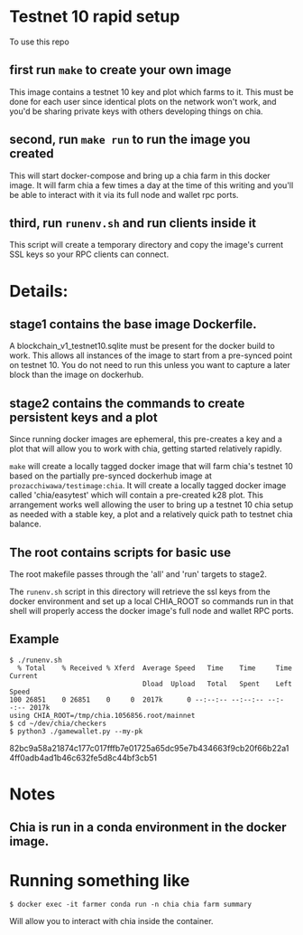 # Testnet 10 rapid setup

To use this repo

## first run ```make``` to create your own image

This image contains a testnet 10 key and plot which farms to it. 
This must be done for each user since identical plots on the network
won't work, and you'd be sharing private keys with others developing
things on chia.

## second, run ```make run``` to run the image you created

This will start docker-compose and bring up a chia farm in this docker
image.  It will farm chia a few times a day at the time of this writing
and you'll be able to interact with it via its full node and wallet rpc
ports.

## third, run ```runenv.sh``` and run clients inside it

This script will create a temporary directory and copy the image's
current SSL keys so your RPC clients can connect.

# Details:

## stage1 contains the base image Dockerfile. 

A blockchain_v1_testnet10.sqlite must be present for the docker build
to work.  This allows all instances of the image to start from a
pre-synced point on testnet 10.  You do not need to run this unless you
want to capture a later block than the image on dockerhub.

## stage2 contains the commands to create persistent keys and a plot

Since running docker images are ephemeral, this pre-creates a key
and a plot that will allow you to work with chia, getting started 
relatively rapidly.

```make``` will create a locally tagged docker image that will farm
chia's testnet 10 based on the partially pre-synced dockerhub image
at ```prozacchiwawa/testimage:chia```.  It will create a locally tagged
docker image called 'chia/easytest' which will contain a pre-created
k28 plot.  This arrangement works well allowing the user to bring up
a testnet 10 chia setup as needed with a stable key, a plot and a
relatively quick path to testnet chia balance.

## The root contains scripts for basic use

The root makefile passes through the 'all' and 'run' targets to stage2.

The ```runenv.sh``` script in this directory will retrieve the ssl keys
from the docker environment and set up a local CHIA_ROOT so commands run
in that shell will properly access the docker image's full node and
wallet RPC ports.

## Example

    $ ./runenv.sh 
      % Total    % Received % Xferd  Average Speed   Time    Time     Time  Current
                                     Dload  Upload   Total   Spent    Left  Speed
    100 26851    0 26851    0     0  2017k      0 --:--:-- --:--:-- --:--:-- 2017k
    using CHIA_ROOT=/tmp/chia.1056856.root/mainnet
    $ cd ~/dev/chia/checkers
    $ python3 ./gamewallet.py --my-pk
82bc9a58a21874c177c017fffb7e01725a65dc95e7b434663f9cb20f66b22a14ff0adb4ad1b46c632fe5d8c44bf3cb51

# Notes

## Chia is run in a conda environment in the docker image.

# Running something like

    $ docker exec -it farmer conda run -n chia chia farm summary

Will allow you to interact with chia inside the container.

